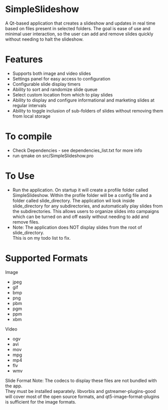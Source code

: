 # SimpleSlideshow
A Qt-based application that creates a slideshow and updates in real time 
based on files present in selected folders.  The goal is ease of use
and minimal user interaction, so the user can add and remove slides quickly
without needing to halt the slideshow.  

# Features
- Supports both image and video slides
- Settings panel for easy access to configuration
- Configurable slide display timers
- Ability to sort and randomize slide queue 
- Select custom location from which to play slides
- Ability to display and configure informational 
  and marketing slides at regular intervals
- Ability to toggle inclusion of sub-folders of slides
  without removing them from local storage

# To compile
- Check Dependencies - see dependencies_list.txt for more info
- run qmake on src/SimpleSlideshow.pro
# To Use
- Run the application. On startup it will create a profile folder 
  called SimpleSlideshow.  Within the profile folder will be a config file 
  and a folder called slide_directory.  The application wil look inside 
  slide_directory for any subdirectories, and automatically play slides from the 
  subdirectories. This allows users to organize slides into campaigns which can be 
  turned on and off easily without needing to add and remove files.
- Note: The application does NOT display slides from the root of slide_directory.  
  This is on my todo list to fix.  

# Supported Formats

Image
- jpeg
- gif
- bmp
- png
- pbm
- pgm
- ppm
- xbm

Video
- ogv
- avi
- mov
- mpg
- mp4
- flv
- wmv

Slide Format Note: The codecs to display these files are not bundled with the app.  
They must be installed separately. libvorbis and gstreamer-plugins-good will cover most
of the open source formats, and qt5-image-format-plugins is sufficient for the image formats.  

